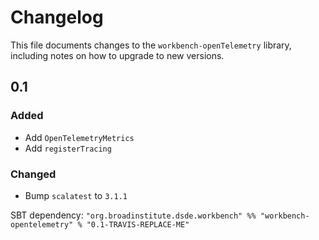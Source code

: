 # Changelog

This file documents changes to the `workbench-openTelemetry` library, including notes on how to upgrade to new versions.

## 0.1

### Added
- Add `OpenTelemetryMetrics`
- Add `registerTracing`

### Changed
- Bump `scalatest` to `3.1.1`

SBT dependency: `"org.broadinstitute.dsde.workbench" %% "workbench-opentelemetry" % "0.1-TRAVIS-REPLACE-ME"`
